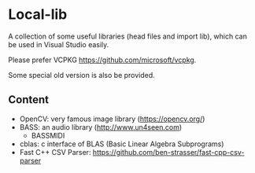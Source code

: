# Local-lib

A collection of some useful libraries (head files and import lib), which can be used in Visual Studio easily.

Please prefer VCPKG <https://github.com/microsoft/vcpkg>.

Some special old version is also be provided.

## Content

- OpenCV: very famous image library (<https://opencv.org/>)
- BASS: an audio library (<http://www.un4seen.com>)
  - BASSMIDI
- cblas: c interface of BLAS (Basic Linear Algebra Subprograms)
- Fast C++ CSV Parser: <https://github.com/ben-strasser/fast-cpp-csv-parser>

